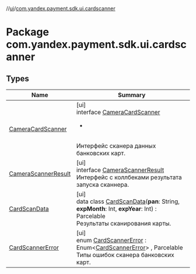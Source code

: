 //[ui](../../index.md)/[com.yandex.payment.sdk.ui.cardscanner](index.md)

# Package com.yandex.payment.sdk.ui.cardscanner

## Types

| Name | Summary |
|---|---|
| [CameraCardScanner](-camera-card-scanner/index.md) | [ui]<br>interface [CameraCardScanner](-camera-card-scanner/index.md)<br><ul><li></li></ul><br>Интерфейс сканера данных банковских карт. |
| [CameraScannerResult](-camera-scanner-result/index.md) | [ui]<br>interface [CameraScannerResult](-camera-scanner-result/index.md)<br>Интерфейс с коллбеками результата запуска сканнера. |
| [CardScanData](-card-scan-data/index.md) | [ui]<br>data class [CardScanData](-card-scan-data/index.md)(**pan**: String, **expMonth**: Int, **expYear**: Int) : Parcelable<br>Результаты сканирования карты. |
| [CardScannerError](-card-scanner-error/index.md) | [ui]<br>enum [CardScannerError](-card-scanner-error/index.md) : Enum<[CardScannerError](-card-scanner-error/index.md)> , Parcelable<br>Типы ошибок сканера банковских карт. |
